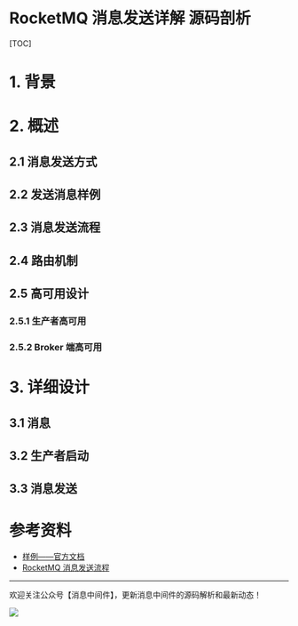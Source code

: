 # RocketMQ 消息发送详解 源码剖析

[TOC]

# 1. 背景

# 2. 概述

## 2.1 消息发送方式

## 2.2 发送消息样例

## 2.3 消息发送流程

## 2.4 路由机制

## 2.5 高可用设计

### 2.5.1 生产者高可用

### 2.5.2 Broker 端高可用

# 3. 详细设计

## 3.1 消息

## 3.2 生产者启动

## 3.3 消息发送

# 参考资料

* [样例——官方文档](https://github.com/apache/rocketmq/blob/develop/docs/cn/RocketMQ_Example.md)
* [RocketMQ 消息发送流程](https://kunzhao.org/docs/rocketmq/rocketmq-send-message-flow/)

---

欢迎关注公众号【消息中间件】，更新消息中间件的源码解析和最新动态！

![](https://scarb-images.oss-cn-hangzhou.aliyuncs.com/img/202205170102971.jpg)
